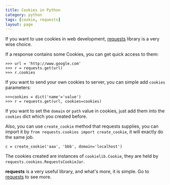 ```yaml
---
title: Cookies in Python
category: python
tags: [cookie, requests]
layout: page
---
```



If you want to use cookies in web development, [requests][requests] library is a very wise choice.


If a response contains some Cookies, you can get quick access to them:

	>>> url = 'http://www.google.com'
	>>> r = requests.get(url)
	>>> r.cookies
	
If you want to send your own cookies to server, you can simple add `cookies` parameters:
	
	>>>cookies = dict('name'='value')
	>>> r = requests.get(url, cookies=cookies)

If you want to set the `domain` or `path` value in cookies, just add them into the `cookies` dict which you created before.

Also, you can use `create_cookie` method that requests supplies, you can import it by `from requests.cookies import create_cookie`, it will exactly do the same job.

	c = create_cookie('aaa', 'bbb', domain='localhost')

The cookies created are instances of `cookielib.Cookie`, they are held by `requests.cookies.RequestsCookieJar`.

**requests** is a very useful library, and what's more, it is simple. Go to [requests][requests] to see more.


[requests]: http://docs.python-requests.org/en/latest/